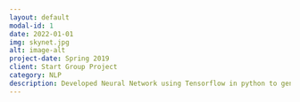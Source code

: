 ```yaml
---
layout: default
modal-id: 1
date: 2022-01-01
img: skynet.jpg
alt: image-alt
project-date: Spring 2019
client: Start Group Project
category: NLP
description: Developed Neural Network using Tensorflow in python to generate sequential text. Implemeted using RNN with LSTM and Sequence to sequence to evaulate text on a sentence level
---
```

